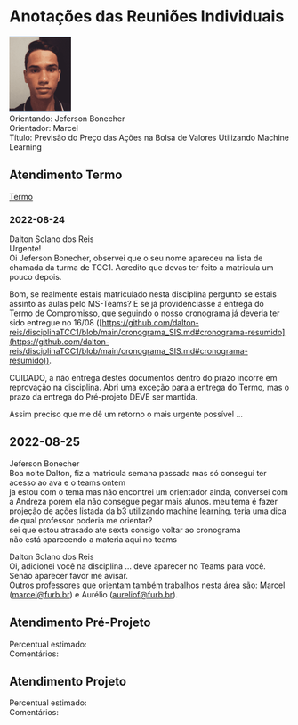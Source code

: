 # Anotações das Reuniões Individuais  

![foto](foto.png "foto")  
Orientando: Jeferson Bonecher  
Orientador: Marcel  
Título: Previsão do Preço das Ações na Bolsa de Valores Utilizando Machine Learning  

## Atendimento Termo  

[Termo](Termo.pdf "Termo")  

### 2022-08-24

Dalton Solano dos Reis  
Urgente!  
Oi Jeferson Bonecher, observei que o seu nome apareceu na lista de chamada da turma de TCC1. Acredito que devas ter feito a matricula um pouco depois.  

Bom, se realmente estais matriculado nesta disciplina pergunto se estais assinto as aulas pelo MS-Teams?
E se já providenciasse a entrega do Termo de Compromisso, que seguindo o nosso cronograma já deveria ter sido entregue no 16/08 ([https://github.com/dalton-reis/disciplinaTCC1/blob/main/cronograma_SIS.md#cronograma-resumido](https://github.com/dalton-reis/disciplinaTCC1/blob/main/cronograma_SIS.md#cronograma-resumido)).  

CUIDADO, a não entrega destes documentos dentro do prazo incorre em reprovação na disciplina. Abri uma exceção para a entrega do Termo, mas o prazo da entrega do Pré-projeto DEVE ser mantida.  

Assim preciso que me dê um retorno o mais urgente possível ...  

## 2022-08-25

Jeferson Bonecher  
Boa noite Dalton, fiz a matricula semana passada mas só consegui ter acesso ao ava e o teams ontem  
ja estou com o tema mas não encontrei um orientador ainda, conversei com a Andreza porem ela não consegue pegar mais alunos. meu tema é fazer projeção de ações listada da b3 utilizando machine learning. teria uma dica de qual professor poderia me orientar?  
sei que estou atrasado ate sexta consigo voltar ao cronograma  
não está aparecendo a materia aqui no teams  

Dalton Solano dos Reis  
Oi, adicionei você na disciplina ... deve aparecer no Teams para você.  
Senão aparecer favor me avisar.  
Outros professores que orientam também trabalhos nesta área são: Marcel (marcel@furb.br) e Aurélio (aureliof@furb.br).  

## Atendimento Pré-Projeto  

Percentual estimado:  
Comentários:  

## Atendimento Projeto  

Percentual estimado:  
Comentários:  
